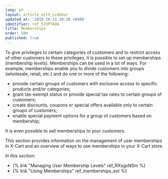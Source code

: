 ```yaml
---
lang: en
layout: article_with_sidebar
updated_at: '2018-10-31 20:20 +0400'
identifier: ref_5JXPTA0A
title: Memberships
order: 500
published: true
---
```


To give privileges to certain categories of customers and to restrict access of other customers to these privileges, it is possible to set up memberships (membership levels). Memberships can be used in a lot of ways. For example, memberships enable you to divide customers into groups (wholesale, retail, etc.) and do one or more of the following:

   * provide certain groups of customers with exclusive access to specific products and/or categories;
   * grant tax-exempt status or provide special tax rates to certain groups of customers;
   * create discounts, coupons or special offers available only to certain groups of customers;
   * enable special payment options for a group of customers based on membership;

It is even possible to sell memberships to your customers.

This section provides information on the management of user memberships in X-Cart and an overview of ways to use memberships in your X-Cart store.

_In this section:_

  * {% link "Managing User Membership Levels" ref_RXsgxNSm %}
  * {% link "Using Memberships" ref_memberships_ext %}
   
